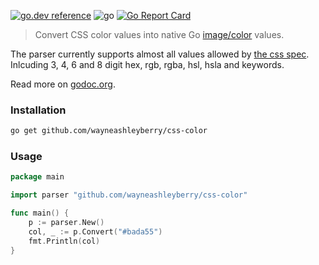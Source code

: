 [![go.dev reference](https://img.shields.io/badge/go.dev-reference-007d9c?logo=go&logoColor=white)](https://pkg.go.dev/github.com/wayneashleyberry/css-color?tab=doc)
![go](https://github.com/wayneashleyberry/css-color/workflows/go/badge.svg)
[![Go Report Card](https://goreportcard.com/badge/github.com/wayneashleyberry/css-color)](https://goreportcard.com/report/github.com/wayneashleyberry/css-color)

> Convert CSS color values into native Go [image/color](https://golang.org/pkg/image/color) values.

The parser currently supports almost all values allowed by [the css spec](https://developer.mozilla.org/en-US/docs/Web/CSS/color_value). Inlcuding 3, 4, 6 and 8 digit hex, rgb, rgba, hsl, hsla and keywords.

Read more on [godoc.org](https://godoc.org/github.com/wayneashleyberry/css-color).

### Installation

```sh
go get github.com/wayneashleyberry/css-color
```

### Usage

```go
package main

import parser "github.com/wayneashleyberry/css-color"

func main() {
    p := parser.New()
    col, _ := p.Convert("#bada55")
    fmt.Println(col)
}
```
